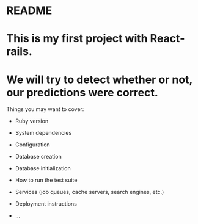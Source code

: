 # README
# This is my first project with React-rails.
# We will try to detect whether or not, our predictions were correct. 
Things you may want to cover:

* Ruby version

* System dependencies

* Configuration

* Database creation

* Database initialization

* How to run the test suite

* Services (job queues, cache servers, search engines, etc.)

* Deployment instructions

* ...
